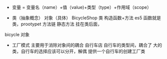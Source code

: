  - 变量 = 变量名（name）+值（value)+类型（type）+作用域（scope）

 - 类（抽象概念） 对象（具体）
BicycleShop 类 构造函数+方法
es5 函数就是类，prootypet 方法链
静态方法 挂在类后面，

bicycle 对象

 - 工厂模式
 主要用于消除对象间的耦合
 自行车店 自行车的类型间，耦合了
 大的类，自行车的选择应该可以分开，解偶
 提供一个自行车的创建工厂类